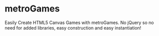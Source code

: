 metroGames
==========

Easily Create HTML5 Canvas Games with metroGames. No jQuery so no need for added libraries, easy construction and easy instantiation!
